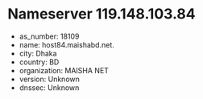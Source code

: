 # Nameserver 119.148.103.84

* as_number: 18109
* name: host84.maishabd.net.
* city: Dhaka
* country: BD
* organization: MAISHA NET
* version: Unknown
* dnssec: Unknown
